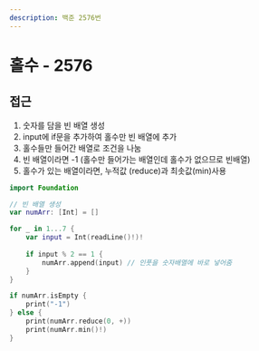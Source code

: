 ```yaml
---
description: 백준 2576번
---
```


# 홀수 - 2576

## 접근

1. 숫자를 담을 빈 배열 생성
2. input에 if문을 추가하여 홀수만 빈 배열에 추가
3. 홀수들만 들어간 배열로 조건을 나눔
4. 빈 배열이라면 -1 (홀수만 들어가는 배열인데 홀수가 없으므로 빈배열)
5. 홀수가 있는 배열이라면, 누적값 (reduce)과 최솟값(min)사용

```swift
import Foundation

// 빈 배열 생성
var numArr: [Int] = []

for _ in 1...7 {
    var input = Int(readLine()!)!
    
    if input % 2 == 1 {
        numArr.append(input) // 인풋을 숫자배열에 바로 넣어줌
    }
}

if numArr.isEmpty {
    print("-1")
} else {
    print(numArr.reduce(0, +))
    print(numArr.min()!)
}

```

